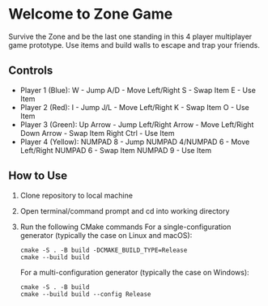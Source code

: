 # Welcome to Zone Game
Survive the Zone and be the last one standing in this 4 player multiplayer game prototype.
Use items and build walls to escape and trap your friends.

## Controls
- Player 1 (Blue):
    W - Jump
    A/D - Move Left/Right
    S - Swap Item
    E - Use Item
- Player 2 (Red):
    I - Jump
    J/L - Move Left/Right
    K - Swap Item
    O - Use Item
- Player 3 (Green):
    Up Arrow - Jump
    Left/Right Arrow - Move Left/Right
    Down Arrow - Swap Item
    Right Ctrl - Use Item
- Player 4 (Yellow):
    NUMPAD 8 - Jump
    NUMPAD 4/NUMPAD 6 - Move Left/Right
    NUMPAD 6 - Swap Item
    NUMPAD 9 - Use Item

## How to Use
1. Clone repository to local machine
2. Open terminal/command prompt and cd into working directory
3. Run the following CMake commands
    For a single-configuration generator (typically the case on Linux and macOS):
    ```
    cmake -S . -B build -DCMAKE_BUILD_TYPE=Release
    cmake --build build
    ```

    For a multi-configuration generator (typically the case on Windows):
    ```
    cmake -S . -B build
    cmake --build build --config Release
    ```
